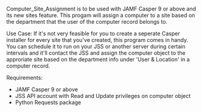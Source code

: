 Computer_Site_Assignment is to be used with JAMF Casper 9 or above and its new sites feature. 
This progam will assign a computer to a site based on the department that the user of the computer record belongs to.

Use Case:
If it's not very feasible for you to create a seperate Casper installer for every site that you've created, this program comes in handy. You can schedule it to run on your JSS or another server during certain intervals and it'll contact the JSS and assign the computer object to the approriate site based on the department info under 'User & Location' in a computer record. 

Requirements:
- JAMF Casper 9 or above
- JSS API account with Read and Update privileges on computer object
- Python Requests package
